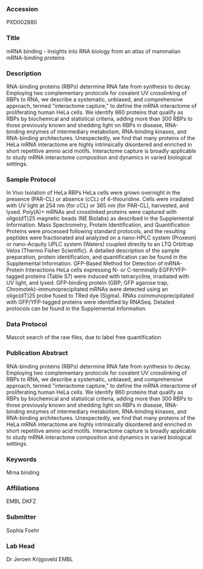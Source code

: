 ### Accession
PXD002880

### Title
mRNA binding -  Insights into RNA biology from an atlas of mammalian mRNA-binding proteins

### Description
RNA-binding proteins (RBPs) determine RNA fate from synthesis to decay. Employing two complementary protocols for covalent UV crosslinking of RBPs to RNA, we describe a systematic, unbiased, and comprehensive approach, termed "interactome capture," to define the mRNA interactome of proliferating human HeLa cells. We identify 860 proteins that qualify as RBPs by biochemical and statistical criteria, adding more than 300 RBPs to those previously known and shedding light on RBPs in disease, RNA-binding enzymes of intermediary metabolism, RNA-binding kinases, and RNA-binding architectures. Unexpectedly, we find that many proteins of the HeLa mRNA interactome are highly intrinsically disordered and enriched in short repetitive amino acid motifs. Interactome capture is broadly applicable to study mRNA interactome composition and dynamics in varied biological settings.

### Sample Protocol
In Vivo Isolation of HeLa RBPs  HeLa cells were grown overnight in the presence (PAR-CL) or absence (cCL) of 4-thiouridine. Cells were irradiated with UV light at 254 nm (for cCL) or 365 nm (for PAR-CL), harvested, and lysed. Poly(A)+ mRNAs and crosslinked proteins were captured with oligo(dT)25 magnetic beads (NE Biolabs) as described in the Supplemental Information. Mass Spectrometry, Protein Identification, and Quantification  Proteins were processed following standard protocols, and the resulting peptides were fractionated and analyzed on a nano-HPLC system (Proxeon) or nano-Acquity UPLC system (Waters) coupled directly to an LTQ Orbitrap Velos (Thermo Fisher Scientific). A detailed description of the sample preparation, protein identification, and quantification can be found in the Supplemental Information. GFP-Based Method for Detection of mRNA-Protein Interactions  HeLa cells expressing N- or C-terminally EGFP/YFP-tagged proteins (Table S7) were induced with tetracycline, irradiated with UV light, and lysed. GFP-binding protein (GBP; GFP agarose trap, Chromotek)-immunoprecipitated mRNAs were detected using an oligo(dT)25 probe fused to TRed dye (Sigma). RNAs coimmunoprecipitated with GFP/YFP-tagged proteins were identified by RNASeq. Detailed protocols can be found in the Supplemental Information.

### Data Protocol
Mascot search of the raw files, due to label free quantification

### Publication Abstract
RNA-binding proteins (RBPs) determine RNA fate from synthesis to decay. Employing two complementary protocols for covalent UV crosslinking of RBPs to RNA, we describe a systematic, unbiased, and comprehensive approach, termed "interactome capture," to define the mRNA interactome of proliferating human HeLa cells. We identify 860 proteins that qualify as RBPs by biochemical and statistical criteria, adding more than 300 RBPs to those previously known and shedding light on RBPs in disease, RNA-binding enzymes of intermediary metabolism, RNA-binding kinases, and RNA-binding architectures. Unexpectedly, we find that many proteins of the HeLa mRNA interactome are highly intrinsically disordered and enriched in short repetitive amino acid motifs. Interactome capture is broadly applicable to study mRNA interactome composition and dynamics in varied biological settings.

### Keywords
Mrna binding

### Affiliations
EMBL
DKFZ

### Submitter
Sophia Foehr

### Lab Head
Dr Jeroen Krijgsveld
EMBL


